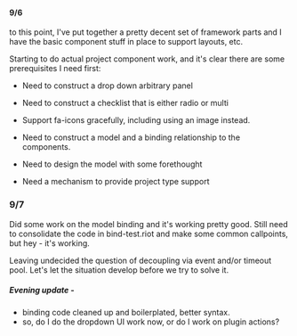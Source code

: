 
####  9/6
to this point, I've put together a pretty decent set of framework parts
and I have the basic component stuff in place to support layouts, etc.

Starting to do actual project component work, and it's clear there are
some prerequisites I need first:

- Need to construct a drop down arbitrary panel
- Need to construct a checklist that is either radio or multi
- Support fa-icons gracefully, including using an image instead.



- Need to construct a model and a binding relationship to the components.
- Need to design the model with some forethought
- Need a mechanism to provide project type support

### 9/7 
Did some work on the model binding and it's working pretty good.
Still need to consolidate the code in bind-test.riot and make
some common callpoints, but hey - it's working.

Leaving undecided the question of decoupling via event and/or timeout pool.
Let's let the situation develop before we try to solve it.

##### Evening update -
- binding code cleaned up and boilerplated, better syntax.
- so, do I do the dropdown UI work now, or do I work on plugin actions?
